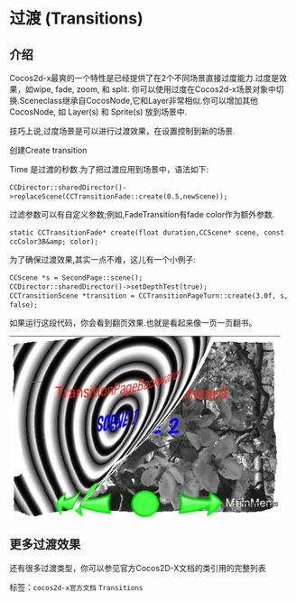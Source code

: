 # 过渡 (Transitions) #

## 介绍

Cocos2d-x最爽的一个特性是已经提供了在2个不同场景直接过度能力.过度是效果，如wipe, fade, zoom, 和 split. 你可以使用过度在Cocos2d-x场景对象中切换.Sceneclass继承自CocosNode,它和Layer非常相似.你可以增加其他CocosNode, 如 Layer(s) 和 Sprite(s) 放到场景中.

技巧上说,过度场景是可以进行过渡效果，在设置控制到新的场景.

创建Create transition

Time 是过渡的秒数.为了把过渡应用到场景中，语法如下:

	CCDirector::sharedDirector()->replaceScene(CCTransitionFade::create(0.5,newScene));


过滤参数可以有自定义参数;例如,FadeTransition有fade color作为额外参数.

	static CCTransitionFade* create(float duration,CCScene* scene, const ccColor3B&amp; color);


为了确保过渡效果,其实一点不难，这儿有一个小例子:

	CCScene *s = SecondPage::scene(); 
	CCDirector::sharedDirector()->setDepthTest(true); 
	CCTransitionScene *transition = CCTransitionPageTurn::create(3.0f, s, false);


如果运行这段代码，你会看到翻页效果.也就是看起来像一页一页翻书。

![](./res/105014YWm.jpg)



## 更多过渡效果

还有很多过渡类型，你可以参见官方Cocos2D-X文档的类引用的完整列表



标签：`cocos2d-x官方文档` `Transitions` 